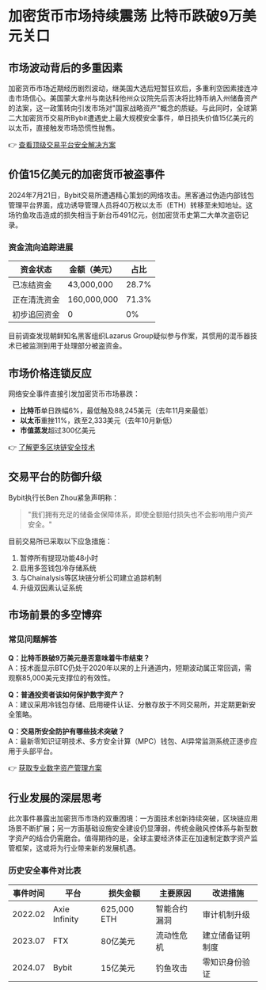 # 加密货币市场持续震荡 比特币跌破9万美元关口

## 市场波动背后的多重因素
加密货币市场近期经历剧烈波动，继美国大选后短暂狂欢后，多重利空因素接连冲击市场信心。美国蒙大拿州与南达科他州众议院先后否决将比特币纳入州储备资产的法案，这一政策转向引发市场对"国家战略资产"概念的质疑。与此同时，全球第二大加密货币交易所Bybit遭遇史上最大规模安全事件，单日损失价值15亿美元的以太币，直接触发市场恐慌性抛售。

👉 [查看顶级交易平台安全解决方案](https://bit.ly/okx_welcome)

## 价值15亿美元的加密货币被盗事件
2024年7月21日，Bybit交易所遭遇精心策划的网络攻击。黑客通过伪造内部钱包管理平台界面，成功诱导管理人员将40万枚以太币（ETH）转移至未知地址。这场钓鱼攻击造成的损失相当于新台币491亿元，创加密货币史第二大单次盗窃记录。

### 资金流向追踪进展
| 资金状态        | 金额（美元） | 占比  |
|-----------------|------------|-------|
| 已冻结资金      | 43,000,000 | 28.7% |
| 正在清洗资金    | 160,000,000| 71.3% |
| 初步追回资金    | 0          | 0%    |

目前调查发现朝鲜知名黑客组织Lazarus Group疑似参与作案，其惯用的混币器技术已被监测到用于处理部分被盗资金。

## 市场价格连锁反应
网络安全事件直接引发加密货币市场暴跌：
- **比特币**单日跌幅6%，最低触及88,245美元（去年11月来最低）
- **以太币**重挫11%，跌至2,333美元（去年10月新低）
- **市值蒸发**超过300亿美元

👉 [了解更多区块链安全技术](https://bit.ly/okx_welcome)

## 交易平台的防御升级
Bybit执行长Ben Zhou紧急声明称：
> "我们拥有充足的储备金保障体系，即使全额赔付损失也不会影响用户资产安全。"

目前交易所已采取以下应急措施：
1. 暂停所有提现功能48小时
2. 启用多签钱包冷存储系统
3. 与Chainalysis等区块链分析公司建立追踪机制
4. 升级双因素认证系统

## 市场前景的多空博弈

### 常见问题解答
**Q：比特币跌破9万美元是否意味着牛市结束？**  
A：技术面显示BTC仍处于2020年以来的上升通道内，短期波动属正常回调，需观察85,000美元支撑位的有效性。

**Q：普通投资者该如何保护数字资产？**  
A：建议采用冷钱包存储、启用硬件认证、分散存放于不同交易所，并定期更新安全策略。

**Q：交易所安全防护有哪些技术突破？**  
A：最新零知识证明技术、多方安全计算（MPC）钱包、AI异常监测系统正逐步应用于头部平台。

👉 [获取专业数字资产管理方案](https://bit.ly/okx_welcome)

## 行业发展的深层思考
此次事件暴露出加密货币市场的双重困境：一方面技术创新持续突破，区块链应用场景不断扩展；另一方面基础设施安全建设仍显薄弱，传统金融风控体系与新型数字资产的结合仍需磨合。值得期待的是，全球主要经济体正在加速制定数字资产监管框架，这或将为行业带来新的发展机遇。

### 历史安全事件对比表
| 事件时间   | 平台          | 损失金额   | 主要原因       | 改进措施                     |
|------------|---------------|------------|----------------|------------------------------|
| 2022.02    | Axie Infinity | 625,000 ETH| 智能合约漏洞   | 审计机制升级                 |
| 2023.07    | FTX           | 80亿美元   | 流动性危机     | 建立储备证明制度             |
| 2024.07    | Bybit         | 15亿美元   | 钓鱼攻击       | 零知识身份验证               |
